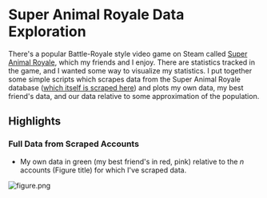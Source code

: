 # Super Animal Royale Data Exploration

There's a popular Battle-Royale style video game on Steam called [Super Animal Royale](https://animalroyale.com/), which my friends and I enjoy. There are statistics tracked in the game, and I wanted some way to visualize my statistics. I put together some simple scripts which scrapes data from the Super Animal Royale database ([which itself is scraped here](https://royale.pet/)) and plots my own data, my best friend's data, and our data relative to some approximation of the population. 

## Highlights

### Full Data from Scraped Accounts

* My own data in green (my best friend's in red, pink) relative to the $n$ accounts (Figure title) for which I've scraped data.


![figure.png](figures/figure.png)